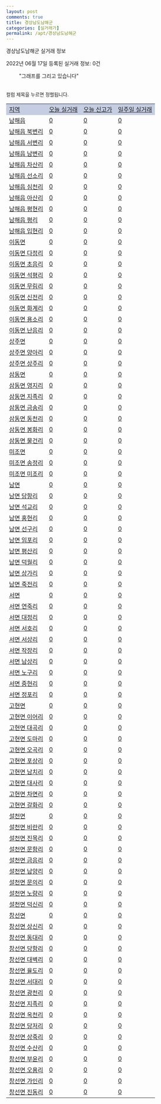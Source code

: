 ```yaml
---
layout: post
comments: true
title: 경상남도남해군
categories: [실거래가]
permalink: /apt/경상남도남해군
---
```


경상남도남해군 실거래 정보

2022년 06월 17일 등록된 실거래 정보: 0건

<!--<script async src="https://pagead2.googlesyndication.com/pagead/js/adsbygoogle.js?client=ca-pub-3485438051770037"
 crossorigin="anonymous"></script>-->

<script type="text/javascript">
  google.charts.load('current', {'packages':['corechart']});
  google.charts.setOnLoadCallback(drawChart);

  function drawChart() {
    var data = google.visualization.arrayToDataTable([['거래일', '매매', '전월세', '전매'], ['21-01', 2, 0, 0], ['21-02', 11, 1, 0], ['21-03', 1, 0, 0], ['21-04', 2, 0, 0], ['21-05', 1, 0, 0], ['21-06', 5, 0, 0], ['21-07', 9, 2, 0], ['21-08', 9, 0, 0], ['21-09', 12, 1, 0], ['21-10', 7, 2, 0], ['21-11', 8, 0, 0], ['21-12', 6, 2, 0], ['22-01', 7, 3, 0], ['22-02', 4, 1, 0], ['22-03', 9, 0, 0], ['22-04', 2, 0, 0], ['22-05', 11, 3, 0], ['22-06', 1, 0, 0]]);

    var options = {
      title: '최근 1년간 유형별 거래량 추이',
      legend: { position: 'bottom' }
    };

    setTimeout(function() {
        var chart = new google.visualization.LineChart(document.getElementById('columnchart_material'));
        chart.draw(data, (options));
        document.getElementById('loading').style.display = 'none';
        var dayLabel = (new Date()).getDay();
        if (dayLabel < 2) {
            sorttable.innerSortFunction.apply(document.getElementById('week'), []);
            sorttable.innerSortFunction.apply(document.getElementById('week'), []);        
        }
        else {
            sorttable.innerSortFunction.apply(document.getElementById('today'), []);
            sorttable.innerSortFunction.apply(document.getElementById('today'), []);
        }
    }, 200);

  }
</script>

<div id="loading" style="z-index:20; display: block; margin-left: 35px">"그래프를 그리고 있습니다"</div>
<div id="columnchart_material" style="width: 95%; margin-left: -35px; display: block"></div>
<!--<div style="width: 95%; margin-left: -35px; display: block">
      <script async src="https://pagead2.googlesyndication.com/pagead/js/adsbygoogle.js?client=ca-pub-3485438051770037"
          crossorigin="anonymous"></script>
      <ins class="adsbygoogle"
          style="display:block"
          data-ad-format="fluid"
          data-ad-layout-key="-fb+5w+4e-db+86"
          data-ad-client="ca-pub-3485438051770037"
          data-ad-slot="1827090281"></ins>
      <script>
          (adsbygoogle = window.adsbygoogle || []).push({});
      </script>
</div>-->
<br>

<font size='small' style='font-size: small;'>컬럼 제목을 누르면 정렬됩니다.</font>
<table class="sortable">
  <tr style='background-color: rgba(114, 132, 186,0.4);'>
    <td id="region"><a href="#">지역</a></td>
    <td id="today"><a href="#">오늘 실거래</a></td>
    <td id="today_new"><a href="#">오늘 신고가</a></td>
    <td id="week"><a href="#">일주일 실거래</a></td>
  </tr>

  
  <tr class="item">
    <td><a href="경상남도남해군남해읍">남해읍</a></td>
    <td><a href="경상남도남해군남해읍">0</a></td>
    <td><a href="경상남도남해군남해읍">0</a></td>
    <td><a href="경상남도남해군남해읍">0</a></td>
  </tr>
    

  <tr class="item">
    <td><a href="경상남도남해군남해읍북변리">남해읍 북변리</a></td>
    <td><a href="경상남도남해군남해읍북변리">0</a></td>
    <td><a href="경상남도남해군남해읍북변리">0</a></td>
    <td><a href="경상남도남해군남해읍북변리">0</a></td>
  </tr>
    

  <tr class="item">
    <td><a href="경상남도남해군남해읍서변리">남해읍 서변리</a></td>
    <td><a href="경상남도남해군남해읍서변리">0</a></td>
    <td><a href="경상남도남해군남해읍서변리">0</a></td>
    <td><a href="경상남도남해군남해읍서변리">0</a></td>
  </tr>
    

  <tr class="item">
    <td><a href="경상남도남해군남해읍남변리">남해읍 남변리</a></td>
    <td><a href="경상남도남해군남해읍남변리">0</a></td>
    <td><a href="경상남도남해군남해읍남변리">0</a></td>
    <td><a href="경상남도남해군남해읍남변리">0</a></td>
  </tr>
    

  <tr class="item">
    <td><a href="경상남도남해군남해읍차산리">남해읍 차산리</a></td>
    <td><a href="경상남도남해군남해읍차산리">0</a></td>
    <td><a href="경상남도남해군남해읍차산리">0</a></td>
    <td><a href="경상남도남해군남해읍차산리">0</a></td>
  </tr>
    

  <tr class="item">
    <td><a href="경상남도남해군남해읍선소리">남해읍 선소리</a></td>
    <td><a href="경상남도남해군남해읍선소리">0</a></td>
    <td><a href="경상남도남해군남해읍선소리">0</a></td>
    <td><a href="경상남도남해군남해읍선소리">0</a></td>
  </tr>
    

  <tr class="item">
    <td><a href="경상남도남해군남해읍심천리">남해읍 심천리</a></td>
    <td><a href="경상남도남해군남해읍심천리">0</a></td>
    <td><a href="경상남도남해군남해읍심천리">0</a></td>
    <td><a href="경상남도남해군남해읍심천리">0</a></td>
  </tr>
    

  <tr class="item">
    <td><a href="경상남도남해군남해읍아산리">남해읍 아산리</a></td>
    <td><a href="경상남도남해군남해읍아산리">0</a></td>
    <td><a href="경상남도남해군남해읍아산리">0</a></td>
    <td><a href="경상남도남해군남해읍아산리">0</a></td>
  </tr>
    

  <tr class="item">
    <td><a href="경상남도남해군남해읍평현리">남해읍 평현리</a></td>
    <td><a href="경상남도남해군남해읍평현리">0</a></td>
    <td><a href="경상남도남해군남해읍평현리">0</a></td>
    <td><a href="경상남도남해군남해읍평현리">0</a></td>
  </tr>
    

  <tr class="item">
    <td><a href="경상남도남해군남해읍평리">남해읍 평리</a></td>
    <td><a href="경상남도남해군남해읍평리">0</a></td>
    <td><a href="경상남도남해군남해읍평리">0</a></td>
    <td><a href="경상남도남해군남해읍평리">0</a></td>
  </tr>
    

  <tr class="item">
    <td><a href="경상남도남해군남해읍입현리">남해읍 입현리</a></td>
    <td><a href="경상남도남해군남해읍입현리">0</a></td>
    <td><a href="경상남도남해군남해읍입현리">0</a></td>
    <td><a href="경상남도남해군남해읍입현리">0</a></td>
  </tr>
    

  <tr class="item">
    <td><a href="경상남도남해군이동면">이동면</a></td>
    <td><a href="경상남도남해군이동면">0</a></td>
    <td><a href="경상남도남해군이동면">0</a></td>
    <td><a href="경상남도남해군이동면">0</a></td>
  </tr>
    

  <tr class="item">
    <td><a href="경상남도남해군이동면다정리">이동면 다정리</a></td>
    <td><a href="경상남도남해군이동면다정리">0</a></td>
    <td><a href="경상남도남해군이동면다정리">0</a></td>
    <td><a href="경상남도남해군이동면다정리">0</a></td>
  </tr>
    

  <tr class="item">
    <td><a href="경상남도남해군이동면초음리">이동면 초음리</a></td>
    <td><a href="경상남도남해군이동면초음리">0</a></td>
    <td><a href="경상남도남해군이동면초음리">0</a></td>
    <td><a href="경상남도남해군이동면초음리">0</a></td>
  </tr>
    

  <tr class="item">
    <td><a href="경상남도남해군이동면석평리">이동면 석평리</a></td>
    <td><a href="경상남도남해군이동면석평리">0</a></td>
    <td><a href="경상남도남해군이동면석평리">0</a></td>
    <td><a href="경상남도남해군이동면석평리">0</a></td>
  </tr>
    

  <tr class="item">
    <td><a href="경상남도남해군이동면무림리">이동면 무림리</a></td>
    <td><a href="경상남도남해군이동면무림리">0</a></td>
    <td><a href="경상남도남해군이동면무림리">0</a></td>
    <td><a href="경상남도남해군이동면무림리">0</a></td>
  </tr>
    

  <tr class="item">
    <td><a href="경상남도남해군이동면신전리">이동면 신전리</a></td>
    <td><a href="경상남도남해군이동면신전리">0</a></td>
    <td><a href="경상남도남해군이동면신전리">0</a></td>
    <td><a href="경상남도남해군이동면신전리">0</a></td>
  </tr>
    

  <tr class="item">
    <td><a href="경상남도남해군이동면화계리">이동면 화계리</a></td>
    <td><a href="경상남도남해군이동면화계리">0</a></td>
    <td><a href="경상남도남해군이동면화계리">0</a></td>
    <td><a href="경상남도남해군이동면화계리">0</a></td>
  </tr>
    

  <tr class="item">
    <td><a href="경상남도남해군이동면용소리">이동면 용소리</a></td>
    <td><a href="경상남도남해군이동면용소리">0</a></td>
    <td><a href="경상남도남해군이동면용소리">0</a></td>
    <td><a href="경상남도남해군이동면용소리">0</a></td>
  </tr>
    

  <tr class="item">
    <td><a href="경상남도남해군이동면난음리">이동면 난음리</a></td>
    <td><a href="경상남도남해군이동면난음리">0</a></td>
    <td><a href="경상남도남해군이동면난음리">0</a></td>
    <td><a href="경상남도남해군이동면난음리">0</a></td>
  </tr>
    

  <tr class="item">
    <td><a href="경상남도남해군상주면">상주면</a></td>
    <td><a href="경상남도남해군상주면">0</a></td>
    <td><a href="경상남도남해군상주면">0</a></td>
    <td><a href="경상남도남해군상주면">0</a></td>
  </tr>
    

  <tr class="item">
    <td><a href="경상남도남해군상주면양아리">상주면 양아리</a></td>
    <td><a href="경상남도남해군상주면양아리">0</a></td>
    <td><a href="경상남도남해군상주면양아리">0</a></td>
    <td><a href="경상남도남해군상주면양아리">0</a></td>
  </tr>
    

  <tr class="item">
    <td><a href="경상남도남해군상주면상주리">상주면 상주리</a></td>
    <td><a href="경상남도남해군상주면상주리">0</a></td>
    <td><a href="경상남도남해군상주면상주리">0</a></td>
    <td><a href="경상남도남해군상주면상주리">0</a></td>
  </tr>
    

  <tr class="item">
    <td><a href="경상남도남해군삼동면">삼동면</a></td>
    <td><a href="경상남도남해군삼동면">0</a></td>
    <td><a href="경상남도남해군삼동면">0</a></td>
    <td><a href="경상남도남해군삼동면">0</a></td>
  </tr>
    

  <tr class="item">
    <td><a href="경상남도남해군삼동면영지리">삼동면 영지리</a></td>
    <td><a href="경상남도남해군삼동면영지리">0</a></td>
    <td><a href="경상남도남해군삼동면영지리">0</a></td>
    <td><a href="경상남도남해군삼동면영지리">0</a></td>
  </tr>
    

  <tr class="item">
    <td><a href="경상남도남해군삼동면지족리">삼동면 지족리</a></td>
    <td><a href="경상남도남해군삼동면지족리">0</a></td>
    <td><a href="경상남도남해군삼동면지족리">0</a></td>
    <td><a href="경상남도남해군삼동면지족리">0</a></td>
  </tr>
    

  <tr class="item">
    <td><a href="경상남도남해군삼동면금송리">삼동면 금송리</a></td>
    <td><a href="경상남도남해군삼동면금송리">0</a></td>
    <td><a href="경상남도남해군삼동면금송리">0</a></td>
    <td><a href="경상남도남해군삼동면금송리">0</a></td>
  </tr>
    

  <tr class="item">
    <td><a href="경상남도남해군삼동면동천리">삼동면 동천리</a></td>
    <td><a href="경상남도남해군삼동면동천리">0</a></td>
    <td><a href="경상남도남해군삼동면동천리">0</a></td>
    <td><a href="경상남도남해군삼동면동천리">0</a></td>
  </tr>
    

  <tr class="item">
    <td><a href="경상남도남해군삼동면봉화리">삼동면 봉화리</a></td>
    <td><a href="경상남도남해군삼동면봉화리">0</a></td>
    <td><a href="경상남도남해군삼동면봉화리">0</a></td>
    <td><a href="경상남도남해군삼동면봉화리">0</a></td>
  </tr>
    

  <tr class="item">
    <td><a href="경상남도남해군삼동면물건리">삼동면 물건리</a></td>
    <td><a href="경상남도남해군삼동면물건리">0</a></td>
    <td><a href="경상남도남해군삼동면물건리">0</a></td>
    <td><a href="경상남도남해군삼동면물건리">0</a></td>
  </tr>
    

  <tr class="item">
    <td><a href="경상남도남해군미조면">미조면</a></td>
    <td><a href="경상남도남해군미조면">0</a></td>
    <td><a href="경상남도남해군미조면">0</a></td>
    <td><a href="경상남도남해군미조면">0</a></td>
  </tr>
    

  <tr class="item">
    <td><a href="경상남도남해군미조면송정리">미조면 송정리</a></td>
    <td><a href="경상남도남해군미조면송정리">0</a></td>
    <td><a href="경상남도남해군미조면송정리">0</a></td>
    <td><a href="경상남도남해군미조면송정리">0</a></td>
  </tr>
    

  <tr class="item">
    <td><a href="경상남도남해군미조면미조리">미조면 미조리</a></td>
    <td><a href="경상남도남해군미조면미조리">0</a></td>
    <td><a href="경상남도남해군미조면미조리">0</a></td>
    <td><a href="경상남도남해군미조면미조리">0</a></td>
  </tr>
    

  <tr class="item">
    <td><a href="경상남도남해군남면">남면</a></td>
    <td><a href="경상남도남해군남면">0</a></td>
    <td><a href="경상남도남해군남면">0</a></td>
    <td><a href="경상남도남해군남면">0</a></td>
  </tr>
    

  <tr class="item">
    <td><a href="경상남도남해군남면당항리">남면 당항리</a></td>
    <td><a href="경상남도남해군남면당항리">0</a></td>
    <td><a href="경상남도남해군남면당항리">0</a></td>
    <td><a href="경상남도남해군남면당항리">0</a></td>
  </tr>
    

  <tr class="item">
    <td><a href="경상남도남해군남면석교리">남면 석교리</a></td>
    <td><a href="경상남도남해군남면석교리">0</a></td>
    <td><a href="경상남도남해군남면석교리">0</a></td>
    <td><a href="경상남도남해군남면석교리">0</a></td>
  </tr>
    

  <tr class="item">
    <td><a href="경상남도남해군남면홍현리">남면 홍현리</a></td>
    <td><a href="경상남도남해군남면홍현리">0</a></td>
    <td><a href="경상남도남해군남면홍현리">0</a></td>
    <td><a href="경상남도남해군남면홍현리">0</a></td>
  </tr>
    

  <tr class="item">
    <td><a href="경상남도남해군남면선구리">남면 선구리</a></td>
    <td><a href="경상남도남해군남면선구리">0</a></td>
    <td><a href="경상남도남해군남면선구리">0</a></td>
    <td><a href="경상남도남해군남면선구리">0</a></td>
  </tr>
    

  <tr class="item">
    <td><a href="경상남도남해군남면임포리">남면 임포리</a></td>
    <td><a href="경상남도남해군남면임포리">0</a></td>
    <td><a href="경상남도남해군남면임포리">0</a></td>
    <td><a href="경상남도남해군남면임포리">0</a></td>
  </tr>
    

  <tr class="item">
    <td><a href="경상남도남해군남면평산리">남면 평산리</a></td>
    <td><a href="경상남도남해군남면평산리">0</a></td>
    <td><a href="경상남도남해군남면평산리">0</a></td>
    <td><a href="경상남도남해군남면평산리">0</a></td>
  </tr>
    

  <tr class="item">
    <td><a href="경상남도남해군남면덕월리">남면 덕월리</a></td>
    <td><a href="경상남도남해군남면덕월리">0</a></td>
    <td><a href="경상남도남해군남면덕월리">0</a></td>
    <td><a href="경상남도남해군남면덕월리">0</a></td>
  </tr>
    

  <tr class="item">
    <td><a href="경상남도남해군남면상가리">남면 상가리</a></td>
    <td><a href="경상남도남해군남면상가리">0</a></td>
    <td><a href="경상남도남해군남면상가리">0</a></td>
    <td><a href="경상남도남해군남면상가리">0</a></td>
  </tr>
    

  <tr class="item">
    <td><a href="경상남도남해군남면죽전리">남면 죽전리</a></td>
    <td><a href="경상남도남해군남면죽전리">0</a></td>
    <td><a href="경상남도남해군남면죽전리">0</a></td>
    <td><a href="경상남도남해군남면죽전리">0</a></td>
  </tr>
    

  <tr class="item">
    <td><a href="경상남도남해군서면">서면</a></td>
    <td><a href="경상남도남해군서면">0</a></td>
    <td><a href="경상남도남해군서면">0</a></td>
    <td><a href="경상남도남해군서면">0</a></td>
  </tr>
    

  <tr class="item">
    <td><a href="경상남도남해군서면연죽리">서면 연죽리</a></td>
    <td><a href="경상남도남해군서면연죽리">0</a></td>
    <td><a href="경상남도남해군서면연죽리">0</a></td>
    <td><a href="경상남도남해군서면연죽리">0</a></td>
  </tr>
    

  <tr class="item">
    <td><a href="경상남도남해군서면대정리">서면 대정리</a></td>
    <td><a href="경상남도남해군서면대정리">0</a></td>
    <td><a href="경상남도남해군서면대정리">0</a></td>
    <td><a href="경상남도남해군서면대정리">0</a></td>
  </tr>
    

  <tr class="item">
    <td><a href="경상남도남해군서면서호리">서면 서호리</a></td>
    <td><a href="경상남도남해군서면서호리">0</a></td>
    <td><a href="경상남도남해군서면서호리">0</a></td>
    <td><a href="경상남도남해군서면서호리">0</a></td>
  </tr>
    

  <tr class="item">
    <td><a href="경상남도남해군서면서상리">서면 서상리</a></td>
    <td><a href="경상남도남해군서면서상리">0</a></td>
    <td><a href="경상남도남해군서면서상리">0</a></td>
    <td><a href="경상남도남해군서면서상리">0</a></td>
  </tr>
    

  <tr class="item">
    <td><a href="경상남도남해군서면작장리">서면 작장리</a></td>
    <td><a href="경상남도남해군서면작장리">0</a></td>
    <td><a href="경상남도남해군서면작장리">0</a></td>
    <td><a href="경상남도남해군서면작장리">0</a></td>
  </tr>
    

  <tr class="item">
    <td><a href="경상남도남해군서면남상리">서면 남상리</a></td>
    <td><a href="경상남도남해군서면남상리">0</a></td>
    <td><a href="경상남도남해군서면남상리">0</a></td>
    <td><a href="경상남도남해군서면남상리">0</a></td>
  </tr>
    

  <tr class="item">
    <td><a href="경상남도남해군서면노구리">서면 노구리</a></td>
    <td><a href="경상남도남해군서면노구리">0</a></td>
    <td><a href="경상남도남해군서면노구리">0</a></td>
    <td><a href="경상남도남해군서면노구리">0</a></td>
  </tr>
    

  <tr class="item">
    <td><a href="경상남도남해군서면중현리">서면 중현리</a></td>
    <td><a href="경상남도남해군서면중현리">0</a></td>
    <td><a href="경상남도남해군서면중현리">0</a></td>
    <td><a href="경상남도남해군서면중현리">0</a></td>
  </tr>
    

  <tr class="item">
    <td><a href="경상남도남해군서면정포리">서면 정포리</a></td>
    <td><a href="경상남도남해군서면정포리">0</a></td>
    <td><a href="경상남도남해군서면정포리">0</a></td>
    <td><a href="경상남도남해군서면정포리">0</a></td>
  </tr>
    

  <tr class="item">
    <td><a href="경상남도남해군고현면">고현면</a></td>
    <td><a href="경상남도남해군고현면">0</a></td>
    <td><a href="경상남도남해군고현면">0</a></td>
    <td><a href="경상남도남해군고현면">0</a></td>
  </tr>
    

  <tr class="item">
    <td><a href="경상남도남해군고현면이어리">고현면 이어리</a></td>
    <td><a href="경상남도남해군고현면이어리">0</a></td>
    <td><a href="경상남도남해군고현면이어리">0</a></td>
    <td><a href="경상남도남해군고현면이어리">0</a></td>
  </tr>
    

  <tr class="item">
    <td><a href="경상남도남해군고현면대곡리">고현면 대곡리</a></td>
    <td><a href="경상남도남해군고현면대곡리">0</a></td>
    <td><a href="경상남도남해군고현면대곡리">0</a></td>
    <td><a href="경상남도남해군고현면대곡리">0</a></td>
  </tr>
    

  <tr class="item">
    <td><a href="경상남도남해군고현면도마리">고현면 도마리</a></td>
    <td><a href="경상남도남해군고현면도마리">0</a></td>
    <td><a href="경상남도남해군고현면도마리">0</a></td>
    <td><a href="경상남도남해군고현면도마리">0</a></td>
  </tr>
    

  <tr class="item">
    <td><a href="경상남도남해군고현면오곡리">고현면 오곡리</a></td>
    <td><a href="경상남도남해군고현면오곡리">0</a></td>
    <td><a href="경상남도남해군고현면오곡리">0</a></td>
    <td><a href="경상남도남해군고현면오곡리">0</a></td>
  </tr>
    

  <tr class="item">
    <td><a href="경상남도남해군고현면포상리">고현면 포상리</a></td>
    <td><a href="경상남도남해군고현면포상리">0</a></td>
    <td><a href="경상남도남해군고현면포상리">0</a></td>
    <td><a href="경상남도남해군고현면포상리">0</a></td>
  </tr>
    

  <tr class="item">
    <td><a href="경상남도남해군고현면남치리">고현면 남치리</a></td>
    <td><a href="경상남도남해군고현면남치리">0</a></td>
    <td><a href="경상남도남해군고현면남치리">0</a></td>
    <td><a href="경상남도남해군고현면남치리">0</a></td>
  </tr>
    

  <tr class="item">
    <td><a href="경상남도남해군고현면대사리">고현면 대사리</a></td>
    <td><a href="경상남도남해군고현면대사리">0</a></td>
    <td><a href="경상남도남해군고현면대사리">0</a></td>
    <td><a href="경상남도남해군고현면대사리">0</a></td>
  </tr>
    

  <tr class="item">
    <td><a href="경상남도남해군고현면차면리">고현면 차면리</a></td>
    <td><a href="경상남도남해군고현면차면리">0</a></td>
    <td><a href="경상남도남해군고현면차면리">0</a></td>
    <td><a href="경상남도남해군고현면차면리">0</a></td>
  </tr>
    

  <tr class="item">
    <td><a href="경상남도남해군고현면갈화리">고현면 갈화리</a></td>
    <td><a href="경상남도남해군고현면갈화리">0</a></td>
    <td><a href="경상남도남해군고현면갈화리">0</a></td>
    <td><a href="경상남도남해군고현면갈화리">0</a></td>
  </tr>
    

  <tr class="item">
    <td><a href="경상남도남해군설천면">설천면</a></td>
    <td><a href="경상남도남해군설천면">0</a></td>
    <td><a href="경상남도남해군설천면">0</a></td>
    <td><a href="경상남도남해군설천면">0</a></td>
  </tr>
    

  <tr class="item">
    <td><a href="경상남도남해군설천면비란리">설천면 비란리</a></td>
    <td><a href="경상남도남해군설천면비란리">0</a></td>
    <td><a href="경상남도남해군설천면비란리">0</a></td>
    <td><a href="경상남도남해군설천면비란리">0</a></td>
  </tr>
    

  <tr class="item">
    <td><a href="경상남도남해군설천면진목리">설천면 진목리</a></td>
    <td><a href="경상남도남해군설천면진목리">0</a></td>
    <td><a href="경상남도남해군설천면진목리">0</a></td>
    <td><a href="경상남도남해군설천면진목리">0</a></td>
  </tr>
    

  <tr class="item">
    <td><a href="경상남도남해군설천면문항리">설천면 문항리</a></td>
    <td><a href="경상남도남해군설천면문항리">0</a></td>
    <td><a href="경상남도남해군설천면문항리">0</a></td>
    <td><a href="경상남도남해군설천면문항리">0</a></td>
  </tr>
    

  <tr class="item">
    <td><a href="경상남도남해군설천면금음리">설천면 금음리</a></td>
    <td><a href="경상남도남해군설천면금음리">0</a></td>
    <td><a href="경상남도남해군설천면금음리">0</a></td>
    <td><a href="경상남도남해군설천면금음리">0</a></td>
  </tr>
    

  <tr class="item">
    <td><a href="경상남도남해군설천면남양리">설천면 남양리</a></td>
    <td><a href="경상남도남해군설천면남양리">0</a></td>
    <td><a href="경상남도남해군설천면남양리">0</a></td>
    <td><a href="경상남도남해군설천면남양리">0</a></td>
  </tr>
    

  <tr class="item">
    <td><a href="경상남도남해군설천면문의리">설천면 문의리</a></td>
    <td><a href="경상남도남해군설천면문의리">0</a></td>
    <td><a href="경상남도남해군설천면문의리">0</a></td>
    <td><a href="경상남도남해군설천면문의리">0</a></td>
  </tr>
    

  <tr class="item">
    <td><a href="경상남도남해군설천면노량리">설천면 노량리</a></td>
    <td><a href="경상남도남해군설천면노량리">0</a></td>
    <td><a href="경상남도남해군설천면노량리">0</a></td>
    <td><a href="경상남도남해군설천면노량리">0</a></td>
  </tr>
    

  <tr class="item">
    <td><a href="경상남도남해군설천면덕신리">설천면 덕신리</a></td>
    <td><a href="경상남도남해군설천면덕신리">0</a></td>
    <td><a href="경상남도남해군설천면덕신리">0</a></td>
    <td><a href="경상남도남해군설천면덕신리">0</a></td>
  </tr>
    

  <tr class="item">
    <td><a href="경상남도남해군창선면">창선면</a></td>
    <td><a href="경상남도남해군창선면">0</a></td>
    <td><a href="경상남도남해군창선면">0</a></td>
    <td><a href="경상남도남해군창선면">0</a></td>
  </tr>
    

  <tr class="item">
    <td><a href="경상남도남해군창선면상신리">창선면 상신리</a></td>
    <td><a href="경상남도남해군창선면상신리">0</a></td>
    <td><a href="경상남도남해군창선면상신리">0</a></td>
    <td><a href="경상남도남해군창선면상신리">0</a></td>
  </tr>
    

  <tr class="item">
    <td><a href="경상남도남해군창선면동대리">창선면 동대리</a></td>
    <td><a href="경상남도남해군창선면동대리">0</a></td>
    <td><a href="경상남도남해군창선면동대리">0</a></td>
    <td><a href="경상남도남해군창선면동대리">0</a></td>
  </tr>
    

  <tr class="item">
    <td><a href="경상남도남해군창선면당항리">창선면 당항리</a></td>
    <td><a href="경상남도남해군창선면당항리">0</a></td>
    <td><a href="경상남도남해군창선면당항리">0</a></td>
    <td><a href="경상남도남해군창선면당항리">0</a></td>
  </tr>
    

  <tr class="item">
    <td><a href="경상남도남해군창선면대벽리">창선면 대벽리</a></td>
    <td><a href="경상남도남해군창선면대벽리">0</a></td>
    <td><a href="경상남도남해군창선면대벽리">0</a></td>
    <td><a href="경상남도남해군창선면대벽리">0</a></td>
  </tr>
    

  <tr class="item">
    <td><a href="경상남도남해군창선면율도리">창선면 율도리</a></td>
    <td><a href="경상남도남해군창선면율도리">0</a></td>
    <td><a href="경상남도남해군창선면율도리">0</a></td>
    <td><a href="경상남도남해군창선면율도리">0</a></td>
  </tr>
    

  <tr class="item">
    <td><a href="경상남도남해군창선면서대리">창선면 서대리</a></td>
    <td><a href="경상남도남해군창선면서대리">0</a></td>
    <td><a href="경상남도남해군창선면서대리">0</a></td>
    <td><a href="경상남도남해군창선면서대리">0</a></td>
  </tr>
    

  <tr class="item">
    <td><a href="경상남도남해군창선면광천리">창선면 광천리</a></td>
    <td><a href="경상남도남해군창선면광천리">0</a></td>
    <td><a href="경상남도남해군창선면광천리">0</a></td>
    <td><a href="경상남도남해군창선면광천리">0</a></td>
  </tr>
    

  <tr class="item">
    <td><a href="경상남도남해군창선면지족리">창선면 지족리</a></td>
    <td><a href="경상남도남해군창선면지족리">0</a></td>
    <td><a href="경상남도남해군창선면지족리">0</a></td>
    <td><a href="경상남도남해군창선면지족리">0</a></td>
  </tr>
    

  <tr class="item">
    <td><a href="경상남도남해군창선면옥천리">창선면 옥천리</a></td>
    <td><a href="경상남도남해군창선면옥천리">0</a></td>
    <td><a href="경상남도남해군창선면옥천리">0</a></td>
    <td><a href="경상남도남해군창선면옥천리">0</a></td>
  </tr>
    

  <tr class="item">
    <td><a href="경상남도남해군창선면당저리">창선면 당저리</a></td>
    <td><a href="경상남도남해군창선면당저리">0</a></td>
    <td><a href="경상남도남해군창선면당저리">0</a></td>
    <td><a href="경상남도남해군창선면당저리">0</a></td>
  </tr>
    

  <tr class="item">
    <td><a href="경상남도남해군창선면상죽리">창선면 상죽리</a></td>
    <td><a href="경상남도남해군창선면상죽리">0</a></td>
    <td><a href="경상남도남해군창선면상죽리">0</a></td>
    <td><a href="경상남도남해군창선면상죽리">0</a></td>
  </tr>
    

  <tr class="item">
    <td><a href="경상남도남해군창선면수산리">창선면 수산리</a></td>
    <td><a href="경상남도남해군창선면수산리">0</a></td>
    <td><a href="경상남도남해군창선면수산리">0</a></td>
    <td><a href="경상남도남해군창선면수산리">0</a></td>
  </tr>
    

  <tr class="item">
    <td><a href="경상남도남해군창선면부윤리">창선면 부윤리</a></td>
    <td><a href="경상남도남해군창선면부윤리">0</a></td>
    <td><a href="경상남도남해군창선면부윤리">0</a></td>
    <td><a href="경상남도남해군창선면부윤리">0</a></td>
  </tr>
    

  <tr class="item">
    <td><a href="경상남도남해군창선면오용리">창선면 오용리</a></td>
    <td><a href="경상남도남해군창선면오용리">0</a></td>
    <td><a href="경상남도남해군창선면오용리">0</a></td>
    <td><a href="경상남도남해군창선면오용리">0</a></td>
  </tr>
    

  <tr class="item">
    <td><a href="경상남도남해군창선면가인리">창선면 가인리</a></td>
    <td><a href="경상남도남해군창선면가인리">0</a></td>
    <td><a href="경상남도남해군창선면가인리">0</a></td>
    <td><a href="경상남도남해군창선면가인리">0</a></td>
  </tr>
    

  <tr class="item">
    <td><a href="경상남도남해군창선면진동리">창선면 진동리</a></td>
    <td><a href="경상남도남해군창선면진동리">0</a></td>
    <td><a href="경상남도남해군창선면진동리">0</a></td>
    <td><a href="경상남도남해군창선면진동리">0</a></td>
  </tr>
    


</table>


    